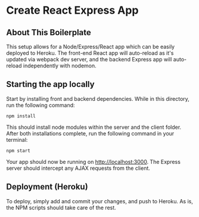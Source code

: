 # Create React Express App

## About This Boilerplate
This setup allows for a Node/Express/React app which can be easily deployed to Heroku.
The front-end React app will auto-reload as it's updated via webpack dev server, and the backend Express app will auto-reload independently with nodemon.

## Starting the app locally
Start by installing front and backend dependencies. While in this directory, run the following command:

```
npm install
```

This should install node modules within the server and the client folder.
After both installations complete, run the following command in your terminal:

```
npm start
```

Your app should now be running on <http://localhost:3000>. The Express server should intercept any AJAX requests from the client.

## Deployment (Heroku)

To deploy, simply add and commit your changes, and push to Heroku. As is, the NPM scripts should take care of the rest.
